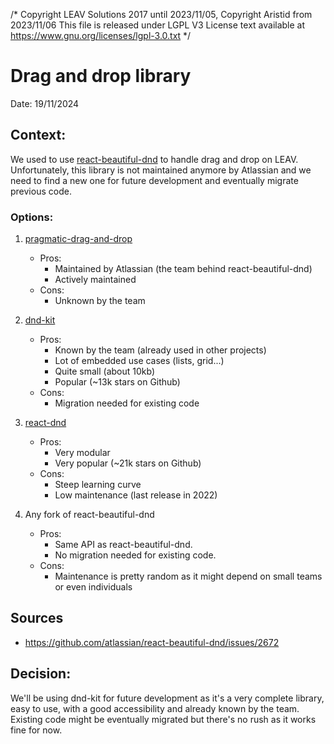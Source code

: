 /*
Copyright LEAV Solutions 2017 until 2023/11/05, Copyright Aristid from 2023/11/06
This file is released under LGPL V3
License text available at https://www.gnu.org/licenses/lgpl-3.0.txt
*/
# Drag and drop library

Date: 19/11/2024

## Context:

We used to use [react-beautiful-dnd](https://github.com/atlassian/react-beautiful-dnd) to handle drag and drop on LEAV. Unfortunately, this library is not maintained anymore by Atlassian and we need to find a new one for future development and eventually migrate previous code.

### Options:
1. [pragmatic-drag-and-drop](https://github.com/atlassian/pragmatic-drag-and-drop)
    - Pros:
        - Maintained by Atlassian (the team behind react-beautiful-dnd)
        - Actively maintained
    - Cons:
        - Unknown by the team

2. [dnd-kit](https://github.com/clauderic/dnd-kit)
    - Pros:
        - Known by the team (already used in other projects)
        - Lot of embedded use cases (lists, grid...)
        - Quite small (about 10kb)
        - Popular (~13k stars on Github)
    - Cons:
        - Migration needed for existing code

3. [react-dnd](https://github.com/react-dnd/react-dnd)
    - Pros:
        - Very modular
        - Very popular (~21k stars on Github)
    - Cons:
        - Steep learning curve
        - Low maintenance (last release in 2022)

4. Any fork of react-beautiful-dnd
    - Pros:
        - Same API as react-beautiful-dnd.
        - No migration needed for existing code.
    - Cons:
        - Maintenance is pretty random as it might depend on small teams or even individuals

## Sources
- https://github.com/atlassian/react-beautiful-dnd/issues/2672

## Decision:

We'll be using dnd-kit for future development as it's a very complete library, easy to use, with a good accessibility and already known by the team.
Existing code might be eventually migrated but there's no rush as it works fine for now.